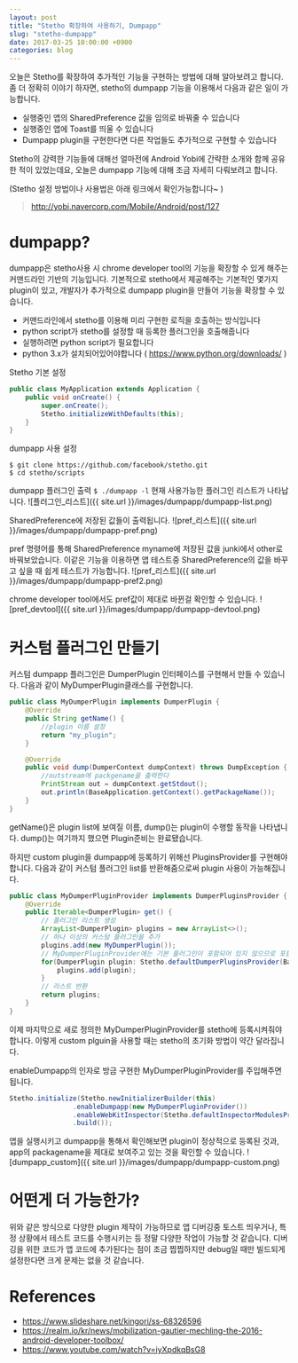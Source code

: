 ```yaml
---
layout: post
title: "Stetho 확장하여 사용하기, Dumpapp"
slug: "stetho-dumpapp"
date: 2017-03-25 10:00:00 +0900
categories: blog
---
```


오늘은 Stetho를 확장하여 추가적인 기능을 구현하는 방법에 대해 알아보려고 합니다.
좀 더 정확히 이야기 하자면, stetho의 dumpapp 기능을 이용해서 다음과 같은 일이 가능합니다.

- 실행중인 앱의 SharedPreference 값을 임의로 바꿔줄 수 있습니다
- 실행중인 앱에 Toast를 띄울 수 있습니다
- Dumpapp plugin을 구현한다면 다른 작업들도 추가적으로 구현할 수 있습니다

Stetho의 강력한 기능들에 대해선 얼마전에 Android Yobi에 간략한 소개와 함께 공유한 적이 있었는데요, 오늘은 dumpapp 기능에 대해 조금 자세히 다뤄보려고 합니다.

(Stetho 설정 방법이나 사용법은 아래 링크에서 확인가능합니다~ )
> http://yobi.navercorp.com/Mobile/Android/post/127

# dumpapp?

dumpapp은 stetho사용 시 chrome developer tool의 기능을 확장할 수 있게 해주는 커맨드라인 기반의 기능입니다. 기본적으로 stetho에서 제공해주는 기본적인 몇가지 plugin이 있고, 개발자가 추가적으로 dumpapp plugin을 만들어 기능을 확장할 수 있습니다.

- 커맨드라인에서 stetho를 이용해 미리 구현한 로직을 호출하는 방식입니다
- python script가 stetho를 설정할 때 등록한 플러그인을 호출해줍니다
- 실행하려면 python script가 필요합니다
- python 3.x가 설치되어있어야합니다 ( https://www.python.org/downloads/ )

Stetho 기본 설정

```java
public class MyApplication extends Application {
    public void onCreate() {
        super.onCreate();
        Stetho.initializeWithDefaults(this);
    }
}
```

dumpapp 사용 설정

```
$ git clone https://github.com/facebook/stetho.git
$ cd stetho/scripts
```

dumpapp 플러그인 출력 `$ ./dumpapp -l`
현재 사용가능한 플러그인 리스트가 나타납니다. 
![플러그인_리스트]({{ site.url }}/images/dumpapp/dumpapp-list.png)

SharedPreference에 저장된 값들이 출력됩니다.
![pref_리스트]({{ site.url }}/images/dumpapp/dumpapp-pref.png)

pref 명령어를 통해 SharedPreference myname에 저장된 값을 junki에서 other로 바꿔보았습니다. 이같은 기능을 이용하면 앱 테스트중 SharedPreference의 값을 바꾸고 싶을 때 쉽게 테스트가 가능합니다.
![pref_리스트]({{ site.url }}/images/dumpapp/dumpapp-pref2.png)

chrome developer tool에서도 pref값이 제대로 바뀐걸 확인할 수 있습니다.
![pref_devtool]({{ site.url }}/images/dumpapp/dumpapp-devtool.png)

# 커스텀 플러그인 만들기

커스텀 dumpapp 플러그인은 DumperPlugin 인터페이스를 구현해서 만들 수 있습니다. 다음과 같이 MyDumperPlugin클래스를 구현합니다.

```java
public class MyDumperPlugin implements DumperPlugin {
    @Override
    public String getName() {
        //plugin 이름 설정
        return "my_plugin";
    }

    @Override
    public void dump(DumperContext dumpContext) throws DumpException {
        //outstream에 packgename을 출력한다
        PrintStream out = dumpContext.getStdout();
        out.println(BaseApplication.getContext().getPackageName());
    }
}
```

getName()은 plugin list에 보여질 이름, dump()는 plugin이 수행할 동작을 나타냅니다. dump()는 여기까지 했으면 Plugin준비는 완료됐습니다.

하지만 custom plugin을 dumpapp에 등록하기 위해선 PluginsProvider를 구현해야합니다. 다음과 같이 커스텀 플러그인 list를 반환해줌으로써 plugin 사용이 가능해집니다.

```java
public class MyDumperPluginProvider implements DumperPluginsProvider {
    @Override
    public Iterable<DumperPlugin> get() {
        // 플러그인 리스트 생성
        ArrayList<DumperPlugin> plugins = new ArrayList<>();
        // 하나 이상의 커스텀 플러그인을 추가
        plugins.add(new MyDumperPlugin());
        // MyDumperPluginProvider에는 기본 플러그인이 포함되어 있지 않으므로 포함시켜줘야한다
        for(DumperPlugin plugin: Stetho.defaultDumperPluginsProvider(BaseApplication.getContext()).get()){
            plugins.add(plugin);
        }
        // 리스트 반환
        return plugins;
    }
}
```

이제 마지막으로 새로 정의한 MyDumperPluginProvider를 stetho에 등록시켜줘야 합니다. 이렇게 custom plguin을 사용할 때는 stetho의 초기화 방법이 약간 달라집니다.

enableDumpapp의 인자로 방금 구현한 MyDumperPluginProvider를 주입해주면 됩니다.

```java
Stetho.initialize(Stetho.newInitializerBuilder(this)
                .enableDumpapp(new MyDumperPluginProvider())
                .enableWebKitInspector(Stetho.defaultInspectorModulesProvider(this))
                .build());
``` 



앱을 실행시키고 dumpapp을 통해서 확인해보면 plugin이 정상적으로 등록된 것과, app의 packagename을 제대로 보여주고 있는 것을 확인할 수 있습니다.
![dumpapp_custom]({{ site.url }}/images/dumpapp/dumpapp-custom.png)

# 어떤게 더 가능한가?
위와 같은 방식으로 다양한 plugin 제작이 가능하므로 앱 디버깅중 토스트 띄우거나, 특정 상황에서 테스트 코드를 수행시키는 등 정말 다양한 작업이 가능할 것 같습니다. 디버깅을 위한 코드가 앱 코드에 추가된다는 점이 조금 찝찝하지만 debug일 때만 빌드되게 설정한다면 크게 문제는 없을 것 같습니다.

# References

- https://www.slideshare.net/kingori/ss-68326596
- https://realm.io/kr/news/mobilization-gautier-mechling-the-2016-android-developer-toolbox/
- https://www.youtube.com/watch?v=iyXpdkqBsG8